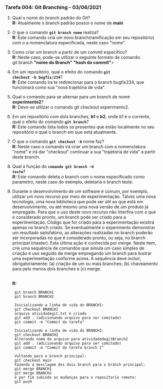### Tarefa 004: Git Branching - 03/06/2021

1. Qual o nome do branch padrão do Git?<br>
**R:** Atualmente o branch padrão possui o nome de **main**

2. O que o comando **<code>git branch nome</code>** realiza?<br>
**R:** Este comando cria um novo branch(ramificação em seu repositório) com o a nomenclatura especificada, neste caso "nome".

3. Como criar um branch a partir de um commit específico?<br>
**R:** Neste caso, pode-se utilizar o seguinte formato de comando:<br>
git branch **"nome do Branch"** **"hash do commit"**>

4. Em um repositório, qual o efeito do comando **<code>git checkout -b bugfix/234</code>**?<br>
**R:** Este comando ira te redirecionar para o branch bugfix234, que funcionará como sua "nova trajetória de vida".

5. Qual o comando para se alternar para um branch de nome **experimento2**?<br>
**R:** Deve-se utilizar o comando git checkout experimento2.

6. Em um repositório com dois branches, **b1** e **b2**, onde b1 é o corrente, qual o efeito do comando **<code>git branch</code>**?<br>
**R:** Este comando lista todos os presentes que estão localmente no seu repositório e qual o branch em que está atualmente.

7. O que o comando **<code>git checkout -b</code>** nome faz?<br>
**R:** Neste caso o comando irá criar um branch com a nomenclatura "nome" e irá dar "checkout" continuar a sua "trajetória de vida" a partir deste branch.

8. Qual a função do <code>**comando git branch -d teste</code>**?<br>
**R:** Este comando deleta o branch com o nome especificado como parametro, neste caso do exemplo, deletaria o branch teste.

9. Durante o desenvolvimento de um software é comum, por exemplo, utilizar um novo recurso por meio de experimentação. Talvez uma nova tecnologia, uma nova biblioteca que pode ser útil ao que está em desenvolvimento, ou até mesmo uma nova versão de um produto já empregado. Para que o uso deste novo recurso não interfira com o que é considerado pronto, um branch pode ser criado para a experimentação. Código que for criado para a experimentação existirá apenas no branch criado. Se eventualmente o experimento demonstrar um resultado satisfatório, as alterações realizadas no branch poderão ser incorporadas no que é considerado pronto, ou seja, no branch principal (master). Esta última ação é conhecida por merge. Neste item, crie uma sequência de comandos que simula um caso simples de criação e uso seguido de merge empregando um branch para ilustrar uma experimentação conforme acima. A sequência deve incluir, obrigatoriamente: (a) criação de um ou mais branches; (b) chaveamento para pelo menos dois branches e (c) merge.<br><br>

    **R:** 

        git branch BRANCH1
        git branch BRANCH2

        Inicializando a linha de vida do BRANCH1:
        git checkout BRANCH1
        arquivo atividadegit.txt é criado
        git add . (adicionando arquivo para ser comitado)
        git commit -m "Commit da tarefa"

        Inicializando a linha de vida do BRANCH2:
        git checkout BRANCH2
        Alterando nome do arquivo para atividadedegitBranch2
        git add . (adicionando arquivo para ser comitado)
        git commit -m "Commit da tarefa branch 2"

        Voltando para o branch principal:
        git checkout main
        Fazendo a mesclagem dos dois branch para o branch principal: 
        git merge BRANCH1
        git merge BRANCH2
        e por fim subindo as mudanças para o repositorio remoto:
        git push
